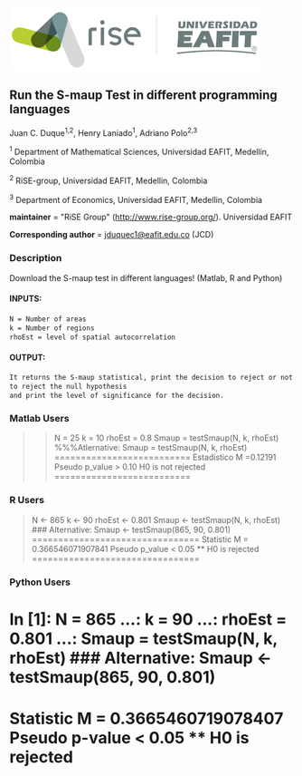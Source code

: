 <img src="data/figs/rise_logo.png" alt="Estructura Carpeta" align="center">

## Run the S-maup Test in different programming languages


Juan C. Duque<sup>1,2</sup>, Henry Laniado<sup>1</sup>, Adriano Polo<sup>2,3</sup>

<sup>1</sup> Department of Mathematical Sciences, Universidad EAFIT, Medellin, Colombia

<sup>2</sup> RiSE-group, Universidad EAFIT, Medellin, Colombia

<sup>3</sup> Department of Economics, Universidad EAFIT, Medellin, Colombia


__maintainer__ = "RiSE Group"  (http://www.rise-group.org/). Universidad EAFIT

__Corresponding author__ = jduquec1@eafit.edu.co (JCD)


### Description

Download the S-maup test in different languages! (Matlab, R and Python)

#### INPUTS:
	N = Number of areas
	k = Number of regions
	rhoEst = level of spatial autocorrelation
#### OUTPUT:
	It returns the S-maup statistical, print the decision to reject or not to reject the null hypothesis
	and print the level of significance for the decision.


### Matlab Users

>> N = 25
>> k = 10
>> rhoEst = 0.8
>> Smaup = testSmaup(N, k, rhoEst)   %%%Atlernative: Smaup = testSmaup(N, k, rhoEst)
==========================
Estadistico M =0.12191
Pseudo p_value > 0.10 
H0 is not rejected
==========================

### R Users
   			   
> N <- 865
> k <- 90
> rhoEst <- 0.801
> Smaup <- testSmaup(N, k, rhoEst)   ### Alternative: Smaup <- testSmaup(865, 90, 0.801)
================================
Statistic M = 0.366546071907841 
Pseudo p_value < 0.05 **
H0 is rejected
================================

### Python Users
   			   
In [1]: N = 865
   ...:	k = 90 
   ...:	rhoEst = 0.801
   ...: Smaup = testSmaup(N, k, rhoEst) ### Alternative: Smaup <- testSmaup(865, 90, 0.801)
====================================
Statistic M =  0.3665460719078407
Pseudo p-value < 0.05 **
H0 is rejected
====================================

